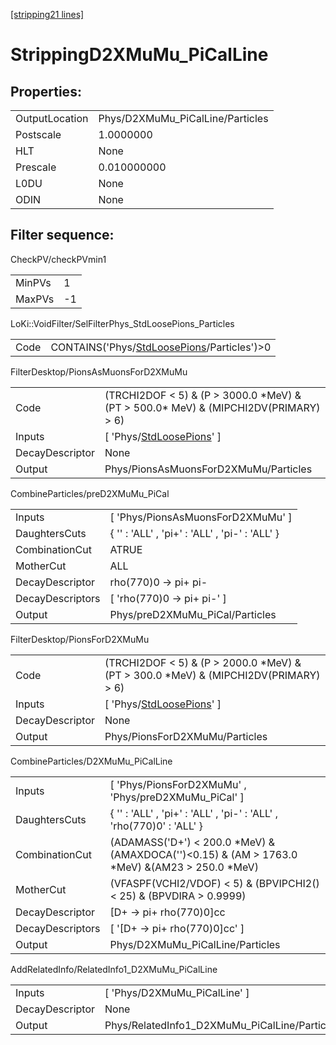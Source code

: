 [[stripping21 lines]](./stripping21-index)

# StrippingD2XMuMu_PiCalLine

## Properties:

|                |                                  |
|----------------|----------------------------------|
| OutputLocation | Phys/D2XMuMu_PiCalLine/Particles |
| Postscale      | 1.0000000                        |
| HLT            | None                             |
| Prescale       | 0.010000000                      |
| L0DU           | None                             |
| ODIN           | None                             |

## Filter sequence:

CheckPV/checkPVmin1

|        |     |
|--------|-----|
| MinPVs | 1   |
| MaxPVs | -1  |

LoKi::VoidFilter/SelFilterPhys_StdLoosePions_Particles

|      |                                                                                            |
|------|--------------------------------------------------------------------------------------------|
| Code | CONTAINS('Phys/[StdLoosePions](./stripping21-commonparticles-stdloosepions)/Particles')\>0 |

FilterDesktop/PionsAsMuonsForD2XMuMu

|                 |                                                                                          |
|-----------------|------------------------------------------------------------------------------------------|
| Code            | (TRCHI2DOF \< 5) & (P \> 3000.0 \*MeV) & (PT \> 500.0\* MeV) & (MIPCHI2DV(PRIMARY) \> 6) |
| Inputs          | [ 'Phys/[StdLoosePions](./stripping21-commonparticles-stdloosepions)' ]                |
| DecayDescriptor | None                                                                                     |
| Output          | Phys/PionsAsMuonsForD2XMuMu/Particles                                                    |

CombineParticles/preD2XMuMu_PiCal

|                  |                                                |
|------------------|------------------------------------------------|
| Inputs           | [ 'Phys/PionsAsMuonsForD2XMuMu' ]            |
| DaughtersCuts    | { '' : 'ALL' , 'pi+' : 'ALL' , 'pi-' : 'ALL' } |
| CombinationCut   | ATRUE                                          |
| MotherCut        | ALL                                            |
| DecayDescriptor  | rho(770)0 -\> pi+ pi-                          |
| DecayDescriptors | [ 'rho(770)0 -\> pi+ pi-' ]                  |
| Output           | Phys/preD2XMuMu_PiCal/Particles                |

FilterDesktop/PionsForD2XMuMu

|                 |                                                                                          |
|-----------------|------------------------------------------------------------------------------------------|
| Code            | (TRCHI2DOF \< 5) & (P \> 2000.0 \*MeV) & (PT \> 300.0 \*MeV) & (MIPCHI2DV(PRIMARY) \> 6) |
| Inputs          | [ 'Phys/[StdLoosePions](./stripping21-commonparticles-stdloosepions)' ]                |
| DecayDescriptor | None                                                                                     |
| Output          | Phys/PionsForD2XMuMu/Particles                                                           |

CombineParticles/D2XMuMu_PiCalLine

|                  |                                                                                                     |
|------------------|-----------------------------------------------------------------------------------------------------|
| Inputs           | [ 'Phys/PionsForD2XMuMu' , 'Phys/preD2XMuMu_PiCal' ]                                              |
| DaughtersCuts    | { '' : 'ALL' , 'pi+' : 'ALL' , 'pi-' : 'ALL' , 'rho(770)0' : 'ALL' }                                |
| CombinationCut   | (ADAMASS('D+') \< 200.0 \*MeV) & (AMAXDOCA('')\<0.15) & (AM \> 1763.0 \*MeV) &(AM23 \> 250.0 \*MeV) |
| MotherCut        | (VFASPF(VCHI2/VDOF) \< 5) & (BPVIPCHI2()\< 25) & (BPVDIRA \> 0.9999)                                |
| DecayDescriptor  | [D+ -\> pi+ rho(770)0]cc                                                                          |
| DecayDescriptors | [ '[D+ -\> pi+ rho(770)0]cc' ]                                                                  |
| Output           | Phys/D2XMuMu_PiCalLine/Particles                                                                    |

AddRelatedInfo/RelatedInfo1_D2XMuMu_PiCalLine

|                 |                                               |
|-----------------|-----------------------------------------------|
| Inputs          | [ 'Phys/D2XMuMu_PiCalLine' ]                |
| DecayDescriptor | None                                          |
| Output          | Phys/RelatedInfo1_D2XMuMu_PiCalLine/Particles |
